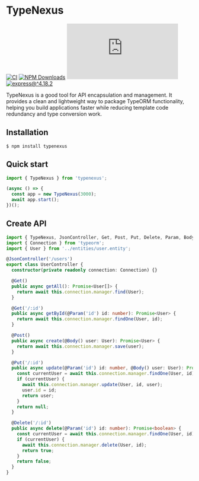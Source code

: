 TypeNexus
===

[![CI](https://github.com/jaywcjlove/typenexus/actions/workflows/main.yml/badge.svg)](https://github.com/jaywcjlove/typenexus/actions/workflows/main.yml)
[![NPM Downloads](https://img.shields.io/npm/dm/typenexus.svg?style=flat)](https://www.npmjs.com/package/typenexus)
[![typeorm@^0.3.12](https://shields.io/badge/typeorm-^0.3.12-green?style=flat&logo=node.js)](https://typeorm.io/)
[![express@^4.18.2](https://shields.io/badge/express-^4.18.2-green?style=flat&logo=express)](http://expressjs.com/)

TypeNexus is a good tool for API encapsulation and management. It provides a clean and lightweight way to package TypeORM functionality, helping you build applications faster while reducing template code redundancy and type conversion work.

## Installation

```shell
$ npm install typenexus
```

## Quick start

```javascript
import { TypeNexus } from 'typenexus';

(async () => {
  const app = new TypeNexus(3000);
  await app.start();
})();
```

## Create API

```typescript
import { TypeNexus, JsonController, Get, Post, Put, Delete, Param, Body } from 'typenexus';
import { Connection } from 'typeorm';
import { User } from '../entities/user.entity';

@JsonController('/users')
export class UserController {
  constructor(private readonly connection: Connection) {}

  @Get()
  public async getAll(): Promise<User[]> {
    return await this.connection.manager.find(User);
  }

  @Get('/:id')
  public async getById(@Param('id') id: number): Promise<User> {
    return await this.connection.manager.findOne(User, id);
  }

  @Post()
  public async create(@Body() user: User): Promise<User> {
    return await this.connection.manager.save(user);
  }

  @Put('/:id')
  public async update(@Param('id') id: number, @Body() user: User): Promise<User> {
    const currentUser = await this.connection.manager.findOne(User, id);
    if (currentUser) {
      await this.connection.manager.update(User, id, user);
      user.id = id;
      return user;
    }
    return null;
  }

  @Delete('/:id')
  public async delete(@Param('id') id: number): Promise<boolean> {
    const currentUser = await this.connection.manager.findOne(User, id);
    if (currentUser) {
      await this.connection.manager.delete(User, id);
      return true;
    }
    return false;
  }
}
```